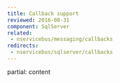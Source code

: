 ```yaml
---
title: Callback support
reviewed: 2016-08-31
component: SqlServer
related:
 - nservicebus/messaging/callbacks
redirects:
 - nservicebus/sqlserver/callbacks
---
```


partial: content
